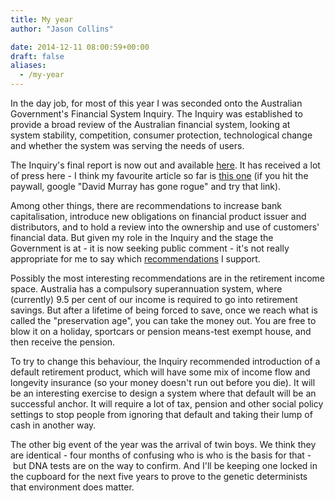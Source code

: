 ```yaml
---
title: My year
author: "Jason Collins"

date: 2014-12-11 08:00:59+00:00
draft: false
aliases:
  - /my-year
---
```


In the day job, for most of this year I was seconded onto the Australian Government's Financial System Inquiry. The Inquiry was established to provide a broad review of the Australian financial system, looking at system stability, competition, consumer protection, technological change and whether the system was serving the needs of users.

The Inquiry's final report is now out and available [here](http://fsi.gov.au/publications/). It has received a lot of press here - I think my favourite article so far is [this one](http://www.businessspectator.com.au/article/2014/12/8/financial-services/david-murray-has-gone-rogue) (if you hit the paywall, google "David Murray has gone rogue" and try that link).

Among other things, there are recommendations to increase bank capitalisation, introduce new obligations on financial product issuer and distributors, and to hold a review into the ownership and use of customers' financial data. But given my role in the Inquiry and the stage the Government is at - it is now seeking public comment - it's not really appropriate for me to say which [recommendations](http://fsi.gov.au/publications/final-report/executive-summary/#recommendations) I support.

Possibly the most interesting recommendations are in the retirement income space. Australia has a compulsory superannuation system, where (currently) 9.5 per cent of our income is required to go into retirement savings. But after a lifetime of being forced to save, once we reach what is called the "preservation age", you can take the money out. You are free to blow it on a holiday, sportcars or pension means-test exempt house, and then receive the pension.

To try to change this behaviour, the Inquiry recommended introduction of a default retirement product, which will have some mix of income flow and longevity insurance (so your money doesn't run out before you die). It will be an interesting exercise to design a system where that default will be an successful anchor. It will require a lot of tax, pension and other social policy settings to stop people from ignoring that default and taking their lump of cash in another way.

The other big event of the year was the arrival of twin boys. We think they are identical - four months of confusing who is who is the basis for that - but DNA tests are on the way to confirm. And I'll be keeping one locked in the cupboard for the next five years to prove to the genetic determinists that environment does matter.
